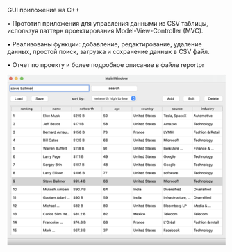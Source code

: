 GUI приложение на C++

• Прототип приложения для управления данными из CSV таблицы, используя паттерн проектирования
Model-View-Controller (MVC). 

• Реализованы функции: добавление, редактирование, удаление данных, простой поиск, загрузка и сохранение данных в CSV файл.

• Отчет по проекту и более подробное описание в файле reportpr

<div align="center"> <img src="interface.png" width=600>
